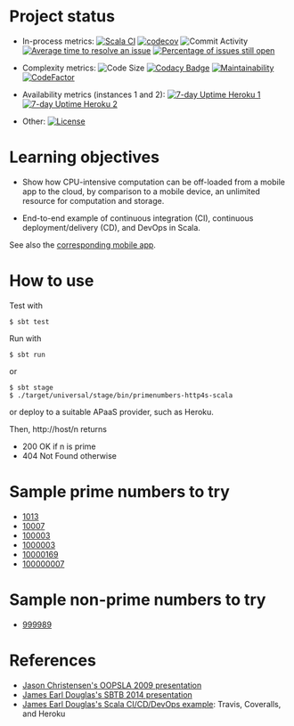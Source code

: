 # Project status

- In-process metrics: 
[![Scala CI](https://img.shields.io/github/workflow/status/LoyolaChicagoCode/primenumbers-http4s-scala/Scala%20CI)](https://github.com/LoyolaChicagoCode/primenumbers-http4s-scala/actions)
[![codecov](https://img.shields.io/codecov/c/github/LoyolaChicagoCode/primenumbers-http4s-scala)](https://codecov.io/gh/LoyolaChicagoCode/primenumbers-http4s-scala)
![Commit Activity](https://img.shields.io/github/commit-activity/m/LoyolaChicagoCode/primenumbers-http4s-scala)
[![Average time to resolve an issue](http://isitmaintained.com/badge/resolution/LoyolaChicagoCode/primenumbers-http4s-scala.svg)](http://isitmaintained.com/project/LoyolaChicagoCode/primenumbers-http4s-scala "Average time to resolve an issue")
[![Percentage of issues still open](http://isitmaintained.com/badge/open/LoyolaChicagoCode/primenumbers-http4s-scala.svg)](http://isitmaintained.com/project/LoyolaChicagoCode/primenumbers-http4s-scala "Percentage of issues still open")

- Complexity metrics:
![Code Size](https://img.shields.io/github/languages/code-size/LoyolaChicagoCode/primenumbers-http4s-scala)
[![Codacy Badge](https://img.shields.io/codacy/grade/20f5854f50c94a448968683ad33a687f)](https://www.codacy.com/gh/LoyolaChicagoCode/primenumbers-http4s-scala/dashboard?utm_source=github.com&amp;utm_medium=referral&amp;utm_content=LoyolaChicagoCode/primenumbers-http4s-scala&amp;utm_campaign=Badge_Grade)
[![Maintainability](https://img.shields.io/codeclimate/maintainability/LoyolaChicagoCode/primenumbers-http4s-scala)](https://codeclimate.com/github/LoyolaChicagoCode/primenumbers-http4s-scala/maintainability)
[![CodeFactor](https://img.shields.io/codefactor/grade/github/LoyolaChicagoCode/primenumbers-http4s-scala)](https://www.codefactor.io/repository/github/loyolachicagocode/primenumbers-http4s-scala)

- Availability metrics (instances 1 and 2): 
[![7-day Uptime Heroku 1](https://img.shields.io/uptimerobot/ratio/7/m786446600-5f6dd44ec992b32e992b9a4e)](https://laufer-primechecker.herokuapp.com/)
[![7-day Uptime Heroku 2](https://img.shields.io/uptimerobot/ratio/7/m786446601-60eff8d20cb712ba914e71bb)](https://laufer-primechecker2.herokuapp.com/)

- Other: 
[![License](http://img.shields.io/:license-mit-blue.svg)](http://doge.mit-license.org)

# Learning objectives

- Show how CPU-intensive computation can be off-loaded from a mobile app to
  the cloud, by comparison to a mobile device, an unlimited resource for
  computation and storage.

- End-to-end example of continuous integration (CI), continuous
  deployment/delivery (CD), and DevOps in Scala.

See also the
[corresponding mobile app](https://github.com/LoyolaChicagoCode/primenumbers-android-scala).

# How to use

Test with

    $ sbt test

Run with

    $ sbt run

or

    $ sbt stage
	$ ./target/universal/stage/bin/primenumbers-http4s-scala

or deploy to a suitable APaaS provider, such as Heroku.

Then, http://host/n returns

- 200 OK if n is prime
- 404 Not Found otherwise

# Sample prime numbers to try

- [1013](http://laufer-primechecker.herokuapp.com/1013)
- [10007](http://laufer-primechecker.herokuapp.com/10007)
- [100003](http://laufer-primechecker.herokuapp.com/100003)
- [1000003](http://laufer-primechecker.herokuapp.com/1000003)
- [10000169](http://laufer-primechecker.herokuapp.com/10000169)
- [100000007](http://laufer-primechecker.herokuapp.com/100000007)

# Sample non-prime numbers to try

- [999989](http://laufer-primechecker.herokuapp.com/999989)

# References

- [Jason Christensen's OOPSLA 2009 presentation](http://www.slideshare.net/jasonc411/oopsla-2009-combining-rest-and-cloud-a-practitioners-report)
- [James Earl Douglas's SBTB 2014 presentation](https://www.youtube.com/watch?v=sZYAFWTyOlE)
- [James Earl Douglas's Scala CI/CD/DevOps example](https://github.com/earldouglas/scala-cd): Travis, Coveralls, and Heroku
